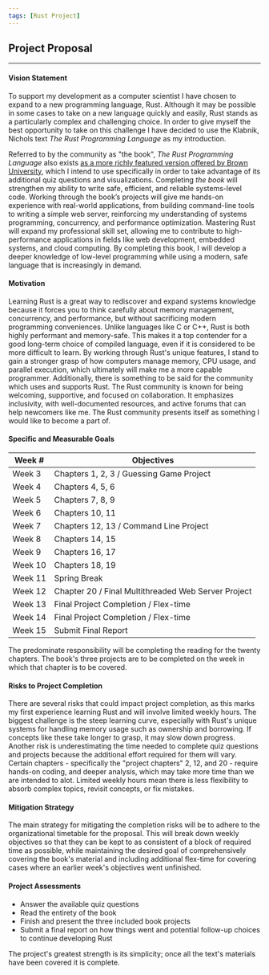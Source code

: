 ```yaml
---
tags: [Rust Project]
---
```

## Project Proposal

---

#### Vision Statement

To support my development as a computer scientist I have chosen to expand to a new programming language, Rust. Although it may be possible in some cases to take on a new language quickly and easily, Rust stands as a particularly complex and challenging choice. In order to give myself the best opportunity to take on this challenge I have decided to use the Klabnik, Nichols text *The Rust Programming Language* as my introduction. 

Referred to by the community as "the book", *The Rust Programming Language* also exists [as a more richly featured version offered by Brown University](https://rust-book.cs.brown.edu/), which I intend to use specifically in order to take advantage of its additional quiz questions and visualizations. Completing *the book* will strengthen my ability to write safe, efficient, and reliable systems-level code. Working through the book’s projects will give me hands-on experience with real-world applications, from building command-line tools to writing a simple web server, reinforcing my understanding of systems programming, concurrency, and performance optimization. Mastering Rust will expand my professional skill set, allowing me to contribute to high-performance applications in fields like web development, embedded systems, and cloud computing. By completing this book, I will develop a deeper knowledge of low-level programming while using a modern, safe language that is increasingly in demand.

#### Motivation

Learning Rust is a great way to rediscover and expand systems knowledge because it forces you to think carefully about memory management, concurrency, and performance, but without sacrificing modern programming conveniences. Unlike languages like C or C++, Rust is both highly performant and memory-safe. This makes it a top contender for a good long-term choice of compiled language, even if it is considered to be more difficult to learn. By working through Rust's unique features, I stand to gain a stronger grasp of how computers manage memory, CPU usage, and parallel execution, which ultimately will make me a more capable programmer. Additionally, there is something to be said for the community which uses and supports Rust. The Rust community is known for being welcoming, supportive, and focused on collaboration. It emphasizes inclusivity, with well-documented resources, and active forums that can help newcomers like me. The Rust community presents itself as something I would like to become a part of. 

#### Specific and Measurable Goals

| Week #       | Objectives                                                 |
|--------------|------------------------------------------------------------|
| Week 3       | Chapters 1, 2, 3 / Guessing Game Project                   |
| Week 4       | Chapters 4, 5, 6                                           |
| Week 5       | Chapters 7, 8, 9                                           |
| Week 6       | Chapters 10, 11                                            |
| Week 7       | Chapters 12, 13 / Command Line Project                     |
| Week 8       | Chapters 14, 15                                            |
| Week 9       | Chapters 16, 17                                            |
| Week 10      | Chapters 18, 19                                            |
| Week 11      | Spring Break                                               |
| Week 12      | Chapter 20 / Final Multithreaded Web Server Project        |
| Week 13      | Final Project Completion / Flex-time                       |
| Week 14      | Final Project Completion / Flex-time                       |
| Week 15      | Submit Final Report                                        |

The predominate responsibility will be completing the reading for the twenty chapters. The book's three projects are to be completed on the week in which that chapter is to be covered. 

#### Risks to Project Completion

There are several risks that could impact project completion, as this marks my first experience learning Rust and will involve limited weekly hours. The biggest challenge is the steep learning curve, especially with Rust's unique systems for handling memory usage such as ownership and borrowing. If concepts like these take longer to grasp, it may slow down progress. Another risk is underestimating the time needed to complete quiz questions and projects because the additional effort required for them will vary. Certain chapters - specifically the "project chapters" 2, 12, and 20 - require hands-on coding, and deeper analysis, which may take more time than we are intended to alot. Limited weekly hours mean there is less flexibility to absorb complex topics, revisit concepts, or fix mistakes. 

#### Mitigation Strategy

The main strategy for mitigating the completion risks will be to adhere to the organizational timetable for the proposal. This will break down weekly objectives so that they can be kept to as consistent of a block of required time as possible, while maintaining the desired goal of comprehensively covering the book's material and including additional flex-time for covering cases where an earlier week's objectives went unfinished. 

#### Project Assessments

 - Answer the available quiz questions
 - Read the entirety of the book
 - Finish and present the three included book projects
 - Submit a final report on how things went and potential follow-up choices to continue developing Rust

The project's greatest strength is its simplicity; once all the text's materials have been covered it is complete.

